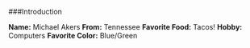 ###Introduction

**Name:** Michael Akers
**From:** Tennessee
**Favorite Food:** Tacos!
**Hobby:** Computers
**Favorite Color:** Blue/Green
